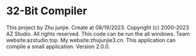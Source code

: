 # 32-Bit Compiler
This project by Zhu junjie.
Create at 08/19/2023.
Copyright (c) 2000-2023 AZ Studio. All rights reserved.
This code can be run the all windows.
Team website:azstudio.top.
My website:zhujunjie3.cn.
This application can compile a small application.
Version 2.0.0.
